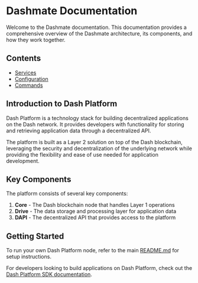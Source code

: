 # Dashmate Documentation

Welcome to the Dashmate documentation. This documentation provides a comprehensive overview of the Dashmate architecture, its components, and how they work together.

## Contents

- [Services](services/index.md)
- [Configuration](./config/index.md)
- [Commands](./commands/index.md)

## Introduction to Dash Platform

Dash Platform is a technology stack for building decentralized applications on the Dash network. It provides developers with functionality for storing and retrieving application data through a decentralized API.

The platform is built as a Layer 2 solution on top of the Dash blockchain, leveraging the security and decentralization of the underlying network while providing the flexibility and ease of use needed for application development.

## Key Components

The platform consists of several key components:

1. **Core** - The Dash blockchain node that handles Layer 1 operations
2. **Drive** - The data storage and processing layer for application data
3. **DAPI** - The decentralized API that provides access to the platform

## Getting Started

To run your own Dash Platform node, refer to the main [README.md](../README.md) for setup instructions.

For developers looking to build applications on Dash Platform, check out the [Dash Platform SDK documentation](https://docs.dash.org/projects/platform/en/stable/docs/index.html).
